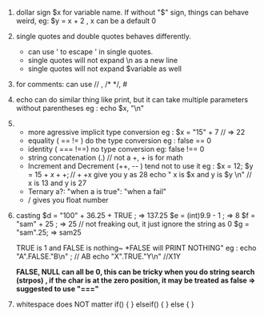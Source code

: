 1. dollar sign  $x for variable name. If without "$" sign, things can behave weird, eg: $y = x + 2 , x can be a default 0
2. single quotes and double quotes behaves differently.
    - can use \' to escape ' in single quotes.
    - single quotes will not expand \n as a new line
    - single quotes will not expand $variable as well  
3. for comments: can use // , /* */, #
4. echo can do similar thing like print, but it can take multiple parameters without parentheses eg : echo $x, "\n"
5. - more agressive implicit type conversion
        eg : $x = "15" + 7  // => 22 
   - equality (  ==   != ) do the type conversion   eg : false == 0
   - identity ( ===   !==) no type conversion eg: false !== 0
   - string concatenation (.) // not a +, + is for math
   - Increment and Decrement (++, -- ) tend not to use it
       eg : 
            $x  = 12;
            $y = 15 + $x++;    //++$x give you y as 28 
            echo " x is $x and y is $y \n" // x is 13 and y is 27
   - Ternary a?: "when a is true": "when a fail"
   - / gives you float number 

6. casting 
    $d = "100" + 36.25 + TRUE ;  => 137.25
    $e = (int)9.9 - 1 ; => 8
    $f = "sam" + 25 ; =>  25  // not freaking out, it just ignore the string as 0
    $g = "sam".25; => sam25
    
    TRUE is 1 and FALSE is nothing~ *FALSE will PRINT NOTHING"
    eg :    echo "A".FALSE."B\n" ; // AB
            echo "X".TRUE."Y\n"  //X1Y
            
    **FALSE, NULL can all be 0, this can be tricky when you do string search (strpos) , if the char is at the zero position, it may be treated as false => suggested to use "==="**        
    
7. whitespace does NOT matter
    if() {
    }  elseif() {
    }  else {
    }

